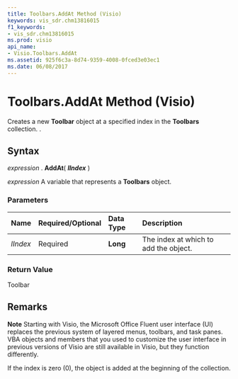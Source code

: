 ```yaml
---
title: Toolbars.AddAt Method (Visio)
keywords: vis_sdr.chm13816015
f1_keywords:
- vis_sdr.chm13816015
ms.prod: visio
api_name:
- Visio.Toolbars.AddAt
ms.assetid: 925f6c3a-8d74-9359-4008-0fced3e03ec1
ms.date: 06/08/2017
---
```



# Toolbars.AddAt Method (Visio)

Creates a new **Toolbar** object at a specified index in the **Toolbars** collection. .


## Syntax

 _expression_ . **AddAt**( **_lIndex_** )

 _expression_ A variable that represents a **Toolbars** object.


### Parameters



|**Name**|**Required/Optional**|**Data Type**|**Description**|
|:-----|:-----|:-----|:-----|
| _lIndex_|Required| **Long**|The index at which to add the object.|

### Return Value

Toolbar


## Remarks


 **Note**  Starting with Visio, the Microsoft Office Fluent user interface (UI) replaces the previous system of layered menus, toolbars, and task panes. VBA objects and members that you used to customize the user interface in previous versions of Visio are still available in Visio, but they function differently.

If the index is zero (0), the object is added at the beginning of the collection.


